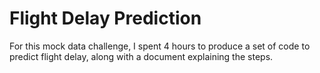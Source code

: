 # Flight Delay Prediction

For this mock data challenge, I spent 4 hours to produce a set of code to predict flight delay, along with a document explaining the steps. 
